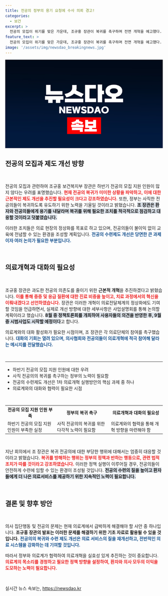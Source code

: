 ```yaml
---
title: 전공의 정부의 용기 요청에 수사 의뢰 경고!
categories:
  - 보건
excerpt: >
  전공의 모집이 위기를 맞은 가운데, 조규홍 장관이 복귀를 촉구하며 전면 개혁을 예고했다. 과도한 전공의 의존도를 줄이기 위한 혁신안이 논의되고 있으며, 의료계와의 대화 채널은 여전히 열려있다. 클릭해서 의료개혁의 향방을 확인해보세요!
feature_text: >
  전공의 모집이 위기를 맞은 가운데, 조규홍 장관이 복귀를 촉구하며 전면 개혁을 예고했다. 과도한 전공의 의존도를 줄이기 위한 혁신안이 논의되고 있으며, 의료계와의 대화 채널은 여전히 열려있다. 클릭해서 의료개혁의 향방을 확인해보세요!
image: '/assets/img/newsdao_breakingnews.jpg'
---
```


<p><img src="/assets/img/newsdao_breakingnews.jpg" alt="firstkoreanews 속보" /></p>

<h2 data-ke-size="size26">전공의 모집과 제도 개선 방향</h2>

<p data-ke-size="size16">&nbsp;</p>

<p>전공의 모집과 관련하여 조규홍 보건복지부 장관은 하반기 전공의 모집 지원 인원이 많지 않다는 우려를 표명했습니다. <b><span style="color: #ee2323;">현재 전공의 복귀가 미미한 상황을 파악하고, 이에 대한 근본적인 제도 개선을 추진할 필요성이 크다고 강조하였습니다.</span></b> 또한, 정부는 사직한 전공의들이 복귀하도록 유도하기 위한 노력을 기울일 것이라고 밝혔습니다. <b><span style="background-color: #21538527;">조 장관은 환자와 전공의들에게 용기를 내달라며 복귀를 위해 필요한 조치를 적극적으로 점검하고 대응할 것이라고 덧붙였습니다.</span></b></p>

<p>이러한 조치들은 의료 현장의 정상화를 목표로 하고 있으며, 전공의들이 불이익 없이 교육에 전념할 수 있는 환경을 조성할 계획입니다. <b><span style="color: #1a5490;">전공의 수련제도 개선은 당면한 큰 과제이자 여러 논의가 필요한 부분입니다.</span></b></p>

<p data-ke-size="size16">&nbsp;</p>

<h2 data-ke-size="size26">의료개혁과 대화의 필요성</h2>

<p data-ke-size="size16">&nbsp;</p>

<p>조규홍 장관은 과도한 전공의 의존도를 줄이기 위한 <b>근본적 개혁</b>을 추진하겠다고 밝혔습니다. <b><span style="color: #ee2323;">이를 통해 중증 및 응급 질환에 대한 진료 비중을 높이고, 치료 과정에서의 혁신을 이뤄내겠다고 선언하였습니다.</span></b> 장관은 이러한 개혁이 의료전달체계의 정상화에도 기여할 것임을 언급하면서, 실제로 개선 방향에 대한 세부사항은 사업설명회를 통해 논의할 계획이라고 했습니다. <b><span style="background-color: #21538527;">8월 중 정책토론회를 개최하여 사용자들의 의견을 반영한 후, 9월 중 시범사업도 시작할 예정이다</span></b>고 합니다.</p>

<p>의료계와의 대화 활성화가 필요한 시점이며, 조 장관은 각 의료단체의 참여를 촉구했습니다. <b><span style="color: #1a5490;">대화의 기회는 열려 있으며, 의사협회와 전공의들이 의료개혁에 적극 참여해 달라는 메시지를 전달했습니다.</span></b></p>

<p data-ke-size="size16">&nbsp;</p>

<hr/>

<ul>
    <li>하반기 전공의 모집 지원 인원에 대한 우려</li>
    <li>사직 전공의의 복귀를 촉구하는 정부의 노력이 필요함</li>
    <li>전공의 수련제도 개선은 1차 의료개혁 실행방안의 핵심 과제 중 하나</li>
    <li>의료계와의 대화와 협력이 필요한 시점</li>
</ul>

<p data-ke-size="size16">&nbsp;</p>

<table style="width: 100%;">
    <tr>
        <td style="text-align: center; height: 17px;"><b>전공의 모집 지원 인원 부족</b></td>
        <td style="text-align: center; height: 17px;"><b>정부의 복귀 촉구</b></td>
        <td style="text-align: center; height: 17px;"><b>의료개혁과 대화의 필요성</b></td>
    </tr>
    <tr>
        <td>하반기 전공의 모집 지원 인원이 부족한 실정</td>
        <td>사직 전공의의 복귀를 위한 다각적 노력이 필요함</td>
        <td>의료계와의 협력을 통해 개혁 방향을 마련해야 함</td>
    </tr>
</table> 

<p data-ke-size="size16">&nbsp;</p>

<p>지난 회의에서 조 장관은 복귀 전공의에 대한 부당한 행위에 대해서는 엄중히 대응할 것이라고 밝혔습니다. <b><span style="color: #ee2323;">복귀를 방해하는 행위는 정부의 정책과 반하는 행동으로, 관련 법적 조치가 따를 것이라고 강조하였습니다.</span></b> 이러한 정책 실행이 이루어질 경우, 전공의들이 안전하게 수련에 임할 수 있는 환경이 조성될 것입니다. <b><span style="background-color: #21538527;">전공의 수련의 질을 높이고 환자들에게 더 나은 의료서비스를 제공하기 위한 지속적인 노력이 필요합니다.</span></b> </p>

<p data-ke-size="size16">&nbsp;</p>

<h2 data-ke-size="size26">결론 및 향후 방안</h2>

<p data-ke-size="size16">&nbsp;</p>

<p>의사 집단행동 및 전공의 문제는 현재 의료계에서 급박하게 해결해야 할 사안 중 하나입니다. <b>조규홍 장관의 발표는 이러한 문제를 해결하기 위한 기초 자료로 활용될 수 있을 것입니다.</b> <b><span style="color: #1a5490;">전공의의 복귀와 수련 제도 개선은 의료 서비스의 질을 재개선하고, 전반적인 의료 시스템을 강화하는 데 기여할 것입니다.</span></b></p>

<p>따라서 정부와 의료계가 협력하여 의료개혁을 실효성 있게 추진하는 것이 중요합니다. <b><span style="color: #ee2323;">의료계의 목소리를 경청하고 필요한 정책 방향을 설정하여, 환자와 의사 모두의 이익을 도모하는 노력이 필요합니다.</span></b> </p>

<p data-ke-size="size16">&nbsp;</p>
실시간 뉴스 속보는, <a href="https://newsdao.kr" rel="dofollow">https://newsdao.kr</a>


